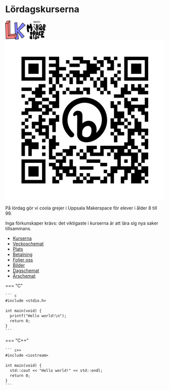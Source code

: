 # Lördagskurserna

![Lördagskurser logo](logo/loerdagskurser_logo_64_x_60.png)
![Uppsala Makerspace logo](pics/ums_logo_2024/ums_logo_simple_60_x_60.png)
![QR code av den här hemsida](pics/bit.ly_loerdagskurser.png)

På lördag gör vi coola grejer i Uppsala Makerspace för elever i ålder 8 till 99.

Inga förkunskaper krävs:
det viktigaste i kurserna är att lära sig nya saker tillsammans.

- [Kurserna](kurserna/README.md)
- [Veckoschemat](veckoschemat.md)
- [Plats](plats/README.md)
- [Betalning](betalning.md)
- [Foljer oss](foljer_oss.md)
- [Bilder](bilder.md)
- [Dagschemat](dagschemat.md)
- [Årschemat](aarschemat.md)


=== "C"

    ``` c
    #include <stdio.h>

    int main(void) {
      printf("Hello world!\n");
      return 0;
    }
    ```

=== "C++"

    ``` c++
    #include <iostream>

    int main(void) {
      std::cout << "Hello world!" << std::endl;
      return 0;
    }
    ```

